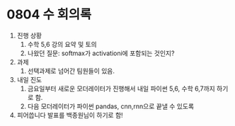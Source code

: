 # 0804 수 회의록
1. 진행 상황
    1. 수학 5,6 강의 요약 및 토의
    2. 나왔던 질문: softmax가 activationi에 포함되는 것인지?
2. 과제
    1. 선택과제로 넘어간 팀원들이 있음.
3. 내일 진도
    1. 금요일부터 새로운 모더레이터가 진행해서 내일 파이썬 5,6, 수학 6,7까지 하기로 함.
    2. 다음 모더레이터가 파이썬 pandas, cnn,rnn으로 끝낼 수 있도록
4. 피어씁니다 발표를 백종원님이 하기로 함!
